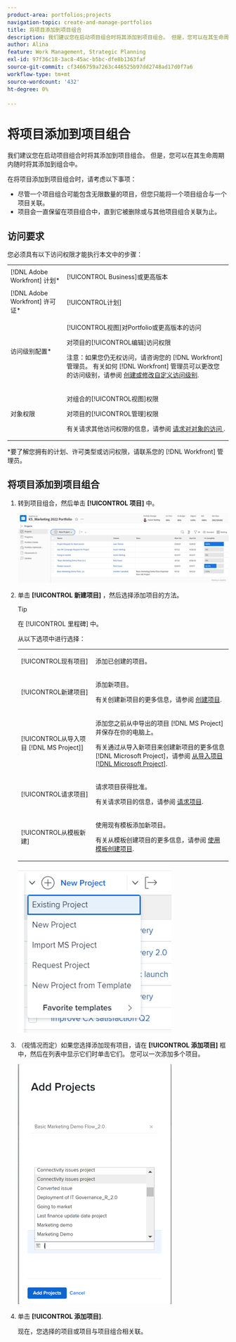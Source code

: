 ```yaml
---
product-area: portfolios;projects
navigation-topic: create-and-manage-portfolios
title: 将项目添加到项目组合
description: 我们建议您在启动项目组合时将其添加到项目组合。 但是，您可以在其生命周期内随时将其添加到组合中。
author: Alina
feature: Work Management, Strategic Planning
exl-id: 97f36c18-3ac8-45ac-b5bc-dfe8b1363faf
source-git-commit: cf3466759a7263c446525b97dd2748ad17d0f7a6
workflow-type: tm+mt
source-wordcount: '432'
ht-degree: 0%

---
```


# 将项目添加到项目组合

我们建议您在启动项目组合时将其添加到项目组合。 但是，您可以在其生命周期内随时将其添加到组合中。

在将项目添加到项目组合时，请考虑以下事项：

* 尽管一个项目组合可能包含无限数量的项目，但您只能将一个项目组合与一个项目关联。
* 项目会一直保留在项目组合中，直到它被删除或与其他项目组合关联为止。

## 访问要求

您必须具有以下访问权限才能执行本文中的步骤：

<table style="table-layout:auto"> 
 <col> 
 <col> 
 <tbody> 
  <tr> 
   <td role="rowheader">[!DNL Adobe Workfront] 计划*</td> 
   <td> <p>[!UICONTROL Business]或更高版本</p> </td> 
  </tr> 
  <tr> 
   <td role="rowheader">[!DNL Adobe Workfront] 许可证*</td> 
   <td> <p>[!UICONTROL计划] </p> </td> 
  </tr> 
  <tr> 
   <td role="rowheader">访问级别配置*</td> 
   <td> <p>[!UICONTROL视图]对Portfolio或更高版本的访问</p> <p>对项目的[!UICONTROL编辑]访问权限</p> <p>注意：如果您仍无权访问，请咨询您的 [!DNL Workfront] 管理员。 有关如何 [!DNL Workfront] 管理员可以更改您的访问级别，请参阅 <a href="../../../administration-and-setup/add-users/configure-and-grant-access/create-modify-access-levels.md" class="MCXref xref">创建或修改自定义访问级别</a>.</p> </td> 
  </tr> 
  <tr> 
   <td role="rowheader">对象权限</td> 
   <td> <p>对组合的[!UICONTROL视图]权限</p> <p>对项目的[!UICONTROL管理]权限</p> <p>有关请求其他访问权限的信息，请参阅 <a href="../../../workfront-basics/grant-and-request-access-to-objects/request-access.md" class="MCXref xref">请求对对象的访问 </a>.</p> </td> 
  </tr> 
 </tbody> 
</table>

&#42;要了解您拥有的计划、许可类型或访问权限，请联系您的 [!DNL Workfront] 管理员。

## 将项目添加到项目组合

1. 转到项目组合，然后单击 **[!UICONTROL 项目]** 中。

   ![](assets/qs-portfolio-with-projects-350x90.png)

1. 单击 **[!UICONTROL 新建项目]** ，然后选择添加项目的方法。

   >[!TIP]
   >
   >在 [!UICONTROL 里程碑] 中。

   从以下选项中进行选择：

   <table style="table-layout:auto"> 
    <col> 
    <col> 
    <tbody> 
     <tr> 
      <td role="rowheader">[!UICONTROL现有项目]</td> 
      <td> <p>添加已创建的项目。</p> </td> 
     </tr> 
     <tr> 
      <td role="rowheader">[!UICONTROL新建项目]</td> 
      <td> <p>添加新项目。 </p> <p>有关创建新项目的更多信息，请参阅 <a href="../../../manage-work/projects/create-projects/create-project.md" class="MCXref xref">创建项目</a>. </p> </td> 
     </tr> 
     <tr> 
      <td role="rowheader">[!UICONTROL从导入项目 [!DNL MS Project]] </td> 
      <td> <p>添加您之前从中导出的项目 [!DNL MS Project] 并保存在你的电脑上。 </p> <p>有关通过从导入新项目来创建新项目的更多信息 [!DNL Microsoft Project]，请参阅 <a href="../../../manage-work/projects/create-projects/import-project-from-ms-project.md" class="MCXref xref">从导入项目 [!DNL Microsoft Project]</a>.</p> </td> 
     </tr> 
     <tr> 
      <td role="rowheader">[!UICONTROL请求项目]</td> 
      <td> <p>请求项目获得批准。</p> <p>有关请求项目的信息，请参阅 <a href="../../../manage-work/projects/create-projects/request-project.md">请求项目</a>. </p> </td> 
     </tr> 
     <tr> 
      <td role="rowheader">[!UICONTROL从模板新建]</td> 
      <td> <p>使用现有模板添加新项目。 </p> <p>有关从模板创建项目的更多信息，请参阅 <a href="../../../manage-work/projects/create-projects/create-project-from-template.md" class="MCXref xref">使用模板创建项目</a>.</p> </td> 
     </tr> 
    </tbody> 
   </table>

   ![](assets/new-project-dropdown-expanded-from-portfolio-nwe-350x376.png)

1. （视情况而定）如果您选择添加现有项目，请在 **[!UICONTROL 添加项目]** 框中，然后在列表中显示它们时单击它们。 您可以一次添加多个项目。

   ![](assets/add-existing-project-from-portfolio-window-nwe-350x545.png)

1. 单击 **[!UICONTROL 添加项目]**.

   现在，您选择的项目或项目与项目组合相关联。
